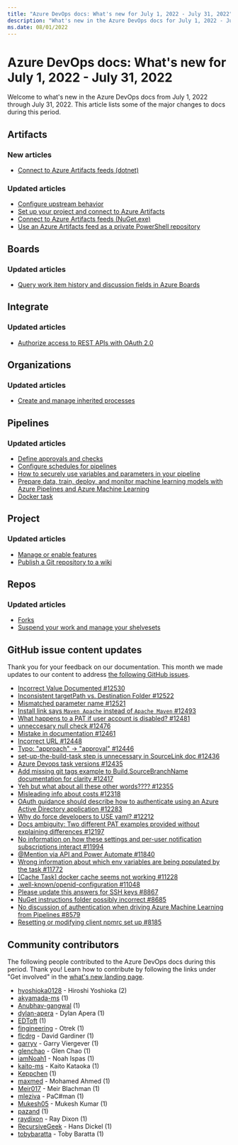 ```yaml
---
title: "Azure DevOps docs: What's new for July 1, 2022 - July 31, 2022"
description: "What's new in the Azure DevOps docs for July 1, 2022 - July 31, 2022."
ms.date: 08/01/2022
---
```


# Azure DevOps docs: What's new for July 1, 2022 - July 31, 2022

Welcome to what's new in the Azure DevOps docs from July 1, 2022 through July 31, 2022. This article lists some of the major changes to docs during this period.

## Artifacts

### New articles

- [Connect to Azure Artifacts feeds (dotnet)](/azure/devops/artifacts/nuget/dotnet-setup)

### Updated articles

- [Configure upstream behavior](/azure/devops/artifacts/concepts/upstream-behavior)
- [Set up your project and connect to Azure Artifacts](/azure/devops/artifacts/npm/npmrc)
- [Connect to Azure Artifacts feeds (NuGet.exe)](/azure/devops/artifacts/nuget/nuget-exe)
- [Use an Azure Artifacts feed as a private PowerShell repository](/azure/devops/artifacts/tutorials/private-powershell-library)

## Boards

### Updated articles

- [Query work item history and discussion fields in Azure Boards](/azure/devops/boards/queries/history-and-auditing)

## Integrate

### Updated articles

- [Authorize access to REST APIs with OAuth 2.0](/azure/devops/integrate/get-started/authentication/oauth)

## Organizations

### Updated articles

- [Create and manage inherited processes](/azure/devops/organizations/settings/work/manage-process)

## Pipelines

### Updated articles

- [Define approvals and checks](/azure/devops/pipelines/process/approvals)
- [Configure schedules for pipelines](/azure/devops/pipelines/process/scheduled-triggers)
- [How to securely use variables and parameters in your pipeline](/azure/devops/pipelines/security/inputs)
- [Prepare data, train, deploy, and monitor machine learning models with Azure Pipelines and Azure Machine Learning](/azure/devops/pipelines/targets/azure-machine-learning)
- [Docker task](/azure/devops/pipelines/tasks/reference/docker-v2)

## Project

### Updated articles

- [Manage or enable features](/azure/devops/project/navigation/preview-features)
- [Publish a Git repository to a wiki](/azure/devops/project/wiki/publish-repo-to-wiki)

## Repos

### Updated articles

- [Forks](/azure/devops/repos/git/forks)
- [Suspend your work and manage your shelvesets](/azure/devops/repos/tfvc/suspend-your-work-manage-your-shelvesets)


## GitHub issue content updates

Thank you for your feedback on our documentation. This month we made updates to our content to address [the following GitHub issues](https://github.com/MicrosoftDocs/azure-devops-docs/issues?q=linked%3Apr+is%3Aissue+is%3Aclosed+closed%3A2022-07-01..2022-07-31).

- [Incorrect Value Documented #12530](https://github.com/MicrosoftDocs/azure-devops-docs/issues/12530)
- [Inconsistent targetPath vs. Destination Folder #12522](https://github.com/MicrosoftDocs/azure-devops-docs/issues/12522)
- [Mismatched parameter name #12521](https://github.com/MicrosoftDocs/azure-devops-docs/issues/12521)
- [Install link says `Maven Apache` instead of `Apache Maven` #12493](https://github.com/MicrosoftDocs/azure-devops-docs/issues/12493)
- [What happens to a PAT if user account is disabled? #12481](https://github.com/MicrosoftDocs/azure-devops-docs/issues/12481)
- [unneccesary null check #12476](https://github.com/MicrosoftDocs/azure-devops-docs/issues/12476)
- [Mistake in documentation #12461](https://github.com/MicrosoftDocs/azure-devops-docs/issues/12461)
- [Incorrect URL #12448](https://github.com/MicrosoftDocs/azure-devops-docs/issues/12448)
- [Typo: "approach" -> "approval" #12446](https://github.com/MicrosoftDocs/azure-devops-docs/issues/12446)
- [set-up-the-build-task step is unnecessary in SourceLink doc #12436](https://github.com/MicrosoftDocs/azure-devops-docs/issues/12436)
- [Azure Devops task versions #12435](https://github.com/MicrosoftDocs/azure-devops-docs/issues/12435)
- [Add missing git tags example to Build.SourceBranchName documentation for clarity #12417](https://github.com/MicrosoftDocs/azure-devops-docs/issues/12417)
- [Yeh but what about all these other words???? #12355](https://github.com/MicrosoftDocs/azure-devops-docs/issues/12355)
- [Misleading info about costs #12318](https://github.com/MicrosoftDocs/azure-devops-docs/issues/12318)
- [OAuth guidance should describe how to authenticate using an Azure Active Directory application #12283](https://github.com/MicrosoftDocs/azure-devops-docs/issues/12283)
- [Why do force developers to USE yaml? #12212](https://github.com/MicrosoftDocs/azure-devops-docs/issues/12212)
- [Docs ambiguity: Two different PAT examples provided without explaining differences #12197](https://github.com/MicrosoftDocs/azure-devops-docs/issues/12197)
- [No information on how these settings and per-user notification subscriptions interact #11994](https://github.com/MicrosoftDocs/azure-devops-docs/issues/11994)
- [@Mention via API and Power Automate #11840](https://github.com/MicrosoftDocs/azure-devops-docs/issues/11840)
- [Wrong information about which env variables are being populated by the task   #11772](https://github.com/MicrosoftDocs/azure-devops-docs/issues/11772)
- [[Cache Task] docker cache seems not working #11228](https://github.com/MicrosoftDocs/azure-devops-docs/issues/11228)
- [.well-known/openid-configuration #11048](https://github.com/MicrosoftDocs/azure-devops-docs/issues/11048)
- [Please update this answers for SSH keys #8867](https://github.com/MicrosoftDocs/azure-devops-docs/issues/8867)
- [NuGet instructions folder possibly incorrect #8685](https://github.com/MicrosoftDocs/azure-devops-docs/issues/8685)
- [No discussion of authentication when driving Azure Machine Learning from Pipelines #8579](https://github.com/MicrosoftDocs/azure-devops-docs/issues/8579)
- [Resetting or modifying client npmrc set up #8185](https://github.com/MicrosoftDocs/azure-devops-docs/issues/8185)

## Community contributors

The following people contributed to the Azure DevOps docs during this period. Thank you! Learn how to contribute by following the links under "Get involved" in the [what's new landing page](index.yml).

- [hyoshioka0128](https://github.com/hyoshioka0128) - Hiroshi Yoshioka (2)
- [akyamada-ms](https://github.com/akyamada-ms) (1)
- [Anubhav-gangwal](https://github.com/Anubhav-gangwal) (1)
- [dylan-apera](https://github.com/dylan-apera) - Dylan Apera (1)
- [EDToft](https://github.com/EDToft) (1)
- [fingineering](https://github.com/fingineering) - Otrek (1)
- [flcdrg](https://github.com/flcdrg) - David Gardiner (1)
- [garryv](https://github.com/garryv) - Garry Viergever (1)
- [glenchao](https://github.com/glenchao) - Glen Chao (1)
- [iamNoah1](https://github.com/iamNoah1) - Noah Ispas (1)
- [kaito-ms](https://github.com/kaito-ms) - Kaito Kataoka (1)
- [Keppchen](https://github.com/Keppchen) (1)
- [maxmed](https://github.com/maxmed) - Mohamed Ahmed (1)
- [Meir017](https://github.com/Meir017) - Meir Blachman (1)
- [mleziva](https://github.com/mleziva) - PaC#man (1)
- [Mukesh05](https://github.com/Mukesh05) - Mukesh Kumar (1)
- [pazand](https://github.com/pazand) (1)
- [raydixon](https://github.com/raydixon) - Ray Dixon (1)
- [RecursiveGeek](https://github.com/RecursiveGeek) - Hans Dickel (1)
- [tobybaratta](https://github.com/tobybaratta) - Toby Baratta (1)
